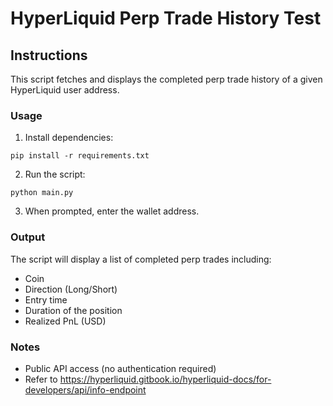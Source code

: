 # HyperLiquid Perp Trade History Test

## Instructions

This script fetches and displays the completed perp trade history of a given HyperLiquid user address.

### Usage

1. Install dependencies:
```
pip install -r requirements.txt
```

2. Run the script:
```
python main.py
```

3. When prompted, enter the wallet address.

### Output

The script will display a list of completed perp trades including:
- Coin
- Direction (Long/Short)
- Entry time
- Duration of the position
- Realized PnL (USD)

### Notes

- Public API access (no authentication required)
- Refer to https://hyperliquid.gitbook.io/hyperliquid-docs/for-developers/api/info-endpoint
